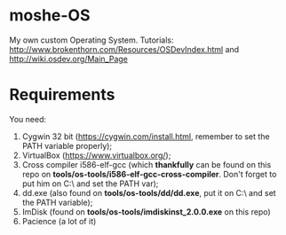 # moshe-OS
My own custom Operating System. Tutorials: http://www.brokenthorn.com/Resources/OSDevIndex.html and http://wiki.osdev.org/Main_Page

# Requirements
You need:

 1. Cygwin 32 bit (https://cygwin.com/install.html, remember to set the PATH variable properly);
 2. VirtualBox (https://www.virtualbox.org/);
 3. Cross compiler i586-elf-gcc (which **thankfully** can be found on this repo on **tools/os-tools/i586-elf-gcc-cross-compiler**. Don't forget to put him on C:\ and set the PATH var);
 4. dd.exe (also found on **tools/os-tools/dd/dd.exe**, put it on C:\ and set the PATH variable);
 5. ImDisk (found on **tools/os-tools/imdiskinst_2.0.0.exe** on this repo)
 6. Pacience (a lot of it)
